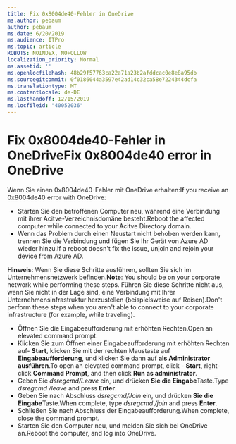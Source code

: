 ```yaml
---
title: Fix 0x8004de40-Fehler in OneDrive
ms.author: pebaum
author: pebaum
ms.date: 6/20/2019
ms.audience: ITPro
ms.topic: article
ROBOTS: NOINDEX, NOFOLLOW
localization_priority: Normal
ms.assetid: ''
ms.openlocfilehash: 48b29f57763ca22a71a23b2afddcac0e8e8a95db
ms.sourcegitcommit: 0f0186044a3597e42ad14c32ca58e7224344dcfa
ms.translationtype: MT
ms.contentlocale: de-DE
ms.lasthandoff: 12/15/2019
ms.locfileid: "40052036"
---
```

# <a name="fix-0x8004de40-error-in-onedrive"></a><span data-ttu-id="41bab-102">Fix 0x8004de40-Fehler in OneDrive</span><span class="sxs-lookup"><span data-stu-id="41bab-102">Fix 0x8004de40 error in OneDrive</span></span>

<span data-ttu-id="41bab-103">Wenn Sie einen 0x8004de40-Fehler mit OneDrive erhalten:</span><span class="sxs-lookup"><span data-stu-id="41bab-103">If you receive an 0x8004de40 error with OneDrive:</span></span>

- <span data-ttu-id="41bab-104">Starten Sie den betroffenen Computer neu, während eine Verbindung mit ihrer Acitve-Verzeichnisdomäne besteht.</span><span class="sxs-lookup"><span data-stu-id="41bab-104">Reboot the affected computer while connected to your Acitve Directory domain.</span></span>
- <span data-ttu-id="41bab-105">Wenn das Problem durch einen Neustart nicht behoben werden kann, trennen Sie die Verbindung und fügen Sie Ihr Gerät von Azure AD wieder hinzu.</span><span class="sxs-lookup"><span data-stu-id="41bab-105">If a reboot doesn't fix the issue, unjoin and rejoin your device from Azure AD.</span></span> 

<span data-ttu-id="41bab-106">**Hinweis**: Wenn Sie diese Schritte ausführen, sollten Sie sich im Unternehmensnetzwerk befinden.</span><span class="sxs-lookup"><span data-stu-id="41bab-106">**Note**: You should be on your corporate network while performing these steps.</span></span> <span data-ttu-id="41bab-107">Führen Sie diese Schritte nicht aus, wenn Sie nicht in der Lage sind, eine Verbindung mit Ihrer Unternehmensinfrastruktur herzustellen (beispielsweise auf Reisen).</span><span class="sxs-lookup"><span data-stu-id="41bab-107">Don't perform these steps when you aren't able to connect to your corporate infrastructure (for example, while traveling).</span></span> 

- <span data-ttu-id="41bab-108">Öffnen Sie die Eingabeaufforderung mit erhöhten Rechten.</span><span class="sxs-lookup"><span data-stu-id="41bab-108">Open an elevated command prompt.</span></span> 
- <span data-ttu-id="41bab-109">Klicken Sie zum Öffnen einer Eingabeaufforderung mit erhöhten Rechten auf- **Start**, klicken Sie mit der rechten Maustaste auf **Eingabeaufforderung**, und klicken Sie dann auf **als Administrator ausführen**.</span><span class="sxs-lookup"><span data-stu-id="41bab-109">To open an elevated command prompt, click - **Start**, right-click **Command Prompt**, and then click **Run as administrator**.</span></span>
- <span data-ttu-id="41bab-110">Geben Sie *dsregcmd/Leave* ein, und drücken **Sie die Eingabe**Taste.</span><span class="sxs-lookup"><span data-stu-id="41bab-110">Type *dsregcmd /leave* and press **Enter**.</span></span>
- <span data-ttu-id="41bab-111">Geben Sie nach Abschluss *dsregcmd/Join* ein, und drücken **Sie die Eingabe**Taste.</span><span class="sxs-lookup"><span data-stu-id="41bab-111">When complete, type *dsregcmd /join* and press **Enter**.</span></span>
- <span data-ttu-id="41bab-112">Schließen Sie nach Abschluss der Eingabeaufforderung.</span><span class="sxs-lookup"><span data-stu-id="41bab-112">When complete, close the command prompt.</span></span>
- <span data-ttu-id="41bab-113">Starten Sie den Computer neu, und melden Sie sich bei OneDrive an.</span><span class="sxs-lookup"><span data-stu-id="41bab-113">Reboot the computer, and log into OneDrive.</span></span>